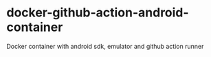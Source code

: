 # docker-github-action-android-container
Docker container with android sdk,  emulator and github action runner
